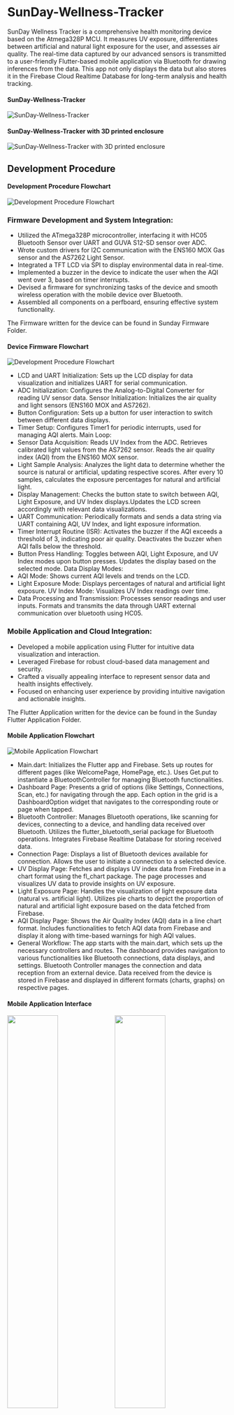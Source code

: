 # SunDay-Wellness-Tracker

SunDay Wellness Tracker is a comprehensive health monitoring device based on the Atmega328P MCU. It measures UV exposure, differentiates between artificial and natural light exposure for the user, and assesses air quality. The real-time data captured by our advanced sensors is transmitted to a user-friendly Flutter-based mobile application via Bluetooth for drawing inferences from the data. This app not only displays the data but also stores it in the Firebase Cloud Realtime Database for long-term analysis and health tracking.

#### SunDay-Wellness-Tracker
![SunDay-Wellness-Tracker](Images/image2.png)

#### SunDay-Wellness-Tracker with 3D printed enclosure
![ SunDay-Wellness-Tracker with 3D printed enclosure](images/image3.png)

## Development Procedure

#### Development Procedure Flowchart
![Development Procedure Flowchart](images/image1.png)

### Firmware Development and System Integration:
- Utilized the ATmega328P microcontroller, interfacing it with HC05 Bluetooth Sensor over UART and GUVA S12-SD sensor over ADC.
- Wrote custom drivers for I2C communication with the ENS160 MOX Gas sensor and the AS7262 Light Sensor.
- Integrated a TFT LCD via SPI to display environmental data in real-time.
- Implemented a buzzer in the device to indicate the user when the AQI went over 3, based on timer interrupts.
- Devised a firmware for synchronizing tasks of the device and smooth wireless operation with the mobile device over Bluetooth.
- Assembled all components on a perfboard, ensuring effective system functionality.

The Firmware written for the device can be found in Sunday Firmware Folder.

#### Device Firmware Flowchart
![Development Procedure Flowchart](images/image9.png)

- LCD and UART Initialization: Sets up the LCD display for data visualization and initializes UART for serial communication.
- ADC Initialization: Configures the Analog-to-Digital Converter for reading UV sensor data. Sensor Initialization: Initializes the air quality and light sensors (ENS160 MOX and AS7262).
- Button Configuration: Sets up a button for user interaction to switch between different data displays.
- Timer Setup: Configures Timer1 for periodic interrupts, used for managing AQI alerts. Main Loop:
- Sensor Data Acquisition:
Reads UV Index from the ADC.
Retrieves calibrated light values from the AS7262 sensor. Reads the air quality index (AQI) from the ENS160 MOX sensor.
- Light Sample Analysis: Analyzes the light data to determine whether the source is natural or artificial, updating respective scores.
After every 10 samples, calculates the exposure percentages for natural and artificial light.
- Display Management: Checks the button state to switch between AQI, Light Exposure, and UV Index displays.Updates the LCD screen accordingly with relevant data visualizations.
- UART Communication: Periodically formats and sends a data string via UART containing AQI, UV Index, and light exposure information.
- Timer Interrupt Routine (ISR): Activates the buzzer if the AQI exceeds a threshold of 3, indicating poor air quality. Deactivates the buzzer when AQI falls below the threshold.
- Button Press Handling: Toggles between AQI, Light Exposure, and UV Index modes upon button presses. Updates the display based on the selected mode. Data Display Modes:
- AQI Mode: Shows current AQI levels and trends on the LCD.
- Light Exposure Mode: Displays percentages of natural and artificial light exposure. UV Index Mode: Visualizes UV Index readings over time.
- Data Processing and Transmission: Processes sensor readings and user inputs. Formats and transmits the data through UART external communication over bluetooth using HC05.

### Mobile Application and Cloud Integration:
- Developed a mobile application using Flutter for intuitive data visualization and interaction.
- Leveraged Firebase for robust cloud-based data management and security.
- Crafted a visually appealing interface to represent sensor data and health insights effectively.
- Focused on enhancing user experience by providing intuitive navigation and actionable insights.

The  Flutter Application written for the device can be found in the Sunday Flutter Application Folder.
#### Mobile Application Flowchart
![Mobile Application Flowchart](images/image10.png)
- Main.dart:
Initializes the Flutter app and Firebase. Sets up routes for different pages (like WelcomePage, HomePage, etc.). Uses Get.put to instantiate a BluetoothController for managing Bluetooth functionalities.
- Dashboard Page:
Presents a grid of options (like Settings, Connections, Scan, etc.) for navigating through the app. Each option in the grid is a DashboardOption widget that navigates to the corresponding route or page when tapped.
- Bluetooth Controller:
Manages Bluetooth operations, like scanning for devices, connecting to a device, and handling data received over Bluetooth. Utilizes the flutter_bluetooth_serial package for Bluetooth operations. Integrates Firebase Realtime Database for storing received data.
- Connection Page:
Displays a list of Bluetooth devices available for connection. Allows the user to initiate a connection to a selected device.
- UV Display Page:
Fetches and displays UV index data from Firebase in a chart format using the fl_chart package. The page processes and visualizes UV data to provide insights on UV exposure.
- Light Exposure Page:
Handles the visualization of light exposure data (natural vs. artificial light). Utilizes pie charts to depict the proportion of natural and artificial light exposure based on the data fetched from Firebase.
- AQI Display Page:
Shows the Air Quality Index (AQI) data in a line chart format. Includes functionalities to fetch AQI data from Firebase and display it along with time-based warnings for high AQI values.
- General Workflow:
The app starts with the main.dart, which sets up the necessary controllers and routes. The dashboard provides navigation to various functionalities like Bluetooth connections, data displays, and settings. Bluetooth Controller manages the connection and data reception from an external device. Data received from the device is stored in Firebase and displayed in different formats (charts, graphs) on respective pages.

#### Mobile Application Interface

<p float="left">
  <img src="images/image8.png" width="48%" />
  <img src="images/image4.png" width="48%" /> 
</p>

<p float="left">
  <img src="images/image5.png" width="48%" />
  <img src="images/image6.png" width="48%" /> 
</p>

#### Firebase Cloud Data Real-time Database
![Firebase Cloud Data Real-time Database](images/image7.png)


## Conclusion

The SunDay Wellness Tracker represents a significant leap in personal health monitoring, merging advanced sensor technology with user-centric software solutions. By harnessing the power of the Atmega328P MCU and integrating it seamlessly with a Flutter-based mobile application, the project sets a new standard in environmental health awareness. The real-time monitoring and analysis of UV exposure, light sources, and air quality, presented through an intuitive and interactive interface, empowers users with actionable insights into their daily wellness routines. This project not only serves as a benchmark in wearable health technology but also opens avenues for future enhancements in personalized healthcare and wellness tracking.
